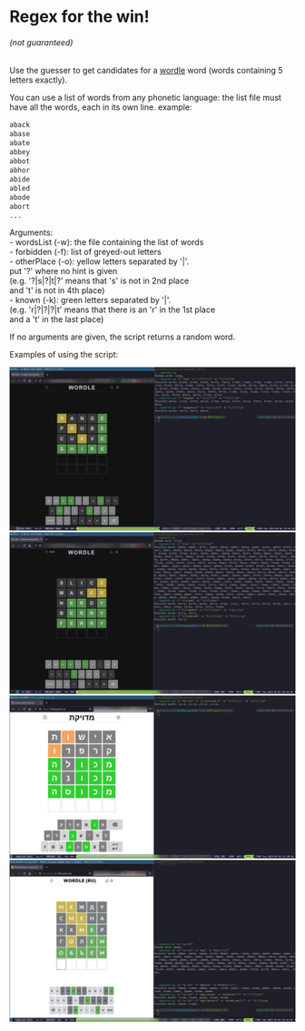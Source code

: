 # Regex for the win!
###### (not guaranteed)

Use the guesser to get candidates for a [wordle](https://www.powerlanguage.co.uk/wordle/) word (words containing 5 letters exactly).

You can use a list of words from any phonetic language: the list file must have all the words, each in its own line. example:

```
aback
abase
abate
abbey
abbot
abhor
abide
abled
abode
abort
...
```

Arguments:  
	- wordsList (-w): the file containing the list of words  
	- forbidden (-f): list of greyed-out letters  
	- otherPlace (-o): yellow letters separated by '|'.  
	  put '?' where no hint is given  
	  (e.g. '?|s|?|t|?' means that 's' is not in 2nd place  
	   and 't' is not in 4th place)  
	- known (-k): green letters separated by '|'.  
	  (e.g. 'r|?|?|?|t' means that there is an 'r' in the 1st place  
	   and a 't' in the last place)  
  
If no arguments are given, the script returns a random word.  


Examples of using the script:  

![Example image English 1](https://github.com/pelegs/wordle_guesser/blob/master/example1.png)
![Example image English 2](https://github.com/pelegs/wordle_guesser/blob/master/example2.png)
![Example image Hebrew](https://github.com/pelegs/wordle_guesser/blob/master/example_he.png)
![Example image Russian](https://github.com/pelegs/wordle_guesser/blob/master/example_ru.png)
